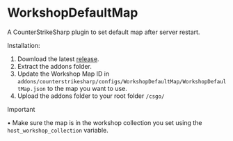 # WorkshopDefaultMap
A CounterStrikeSharp plugin to set default map after server restart.

Installation:
1) Download the latest [release](https://github.com/M-archand/WorkshopDefaultMap/releases).
2) Extract the addons folder.
3) Update the Workshop Map ID in `addons/counterstrikesharp/configs/WorkshopDefaultMap/WorkshopDefaultMap.json` to the map you want to use.
4) Upload the addons folder to your root folder `/csgo/`

> [!IMPORTANT]
> • Make sure the map is in the workshop collection you set using the `host_workshop_collection` variable.
